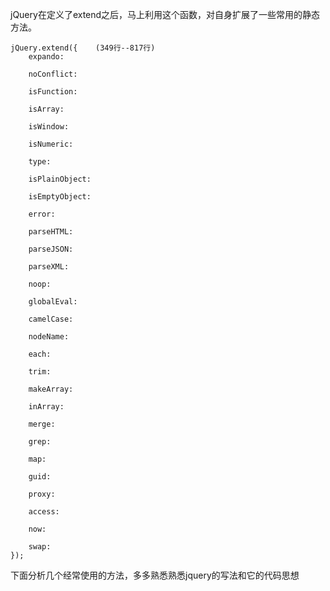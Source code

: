 jQuery在定义了extend之后，马上利用这个函数，对自身扩展了一些常用的静态方法。

	jQuery.extend({    (349行--817行)
		expando: 
	
		noConflict: 
	
		isFunction: 
	
		isArray: 
	
		isWindow: 
	
		isNumeric: 
	
		type: 
	
		isPlainObject:
	
		isEmptyObject: 
	
		error: 
			
		parseHTML: 
	
		parseJSON: 
	
		parseXML: 
	
		noop: 
	
		globalEval: 
		
		camelCase: 
	
		nodeName: 
	
		each: 
	
		trim: 
	
		makeArray: 
	
		inArray: 
	
		merge: 
	
		grep: 
	
		map: 
	
		guid: 
	
		proxy: 

		access: 

		now: 
	
		swap: 
	});


下面分析几个经常使用的方法，多多熟悉熟悉jquery的写法和它的代码思想